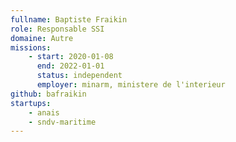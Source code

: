 ```yaml
---
fullname: Baptiste Fraikin
role: Responsable SSI
domaine: Autre
missions:
    - start: 2020-01-08
      end: 2022-01-01
      status: independent
      employer: minarm, ministere de l'interieur
github: bafraikin
startups:
    - anais
    - sndv-maritime
---
```

